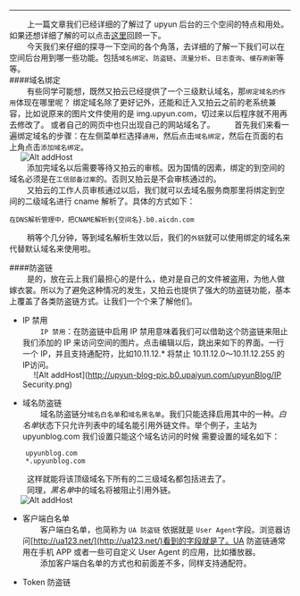 ----------

&nbsp;&nbsp;&nbsp;&nbsp;&nbsp;&nbsp;&nbsp;&nbsp;上一篇文章我们已经详细的了解过了 upyun 后台的三个空间的特点和用处。如果还想详细了解的可以点击[这里](http://blog.segmentfault.com/yunshu_blog/1190000000461736)回顾一下。    
&nbsp;&nbsp;&nbsp;&nbsp;&nbsp;&nbsp;&nbsp;&nbsp;今天我们来仔细的探寻一下空间的各个角落，去详细的了解一下我们可以在空间后台用到哪一些功能。包括```域名绑定```、```防盗链```、```流量分析```、```日志查询```、```缓存刷新```等等。    
####域名绑定    
&nbsp;&nbsp;&nbsp;&nbsp;&nbsp;&nbsp;&nbsp;&nbsp;有些同学可能想，既然又拍云已经提供了一个三级默认域名，那```绑定域名的作用```体现在哪里呢？ 绑定域名除了更好记外，还能和迁入又拍云之前的老系统兼容，比如说原来的图片文件使用的是 img.upyun.com，切过来以后程序就不用再去修改了。 或者自己的网页中也只出现自己的网站域名了。
&nbsp;&nbsp;&nbsp;&nbsp;&nbsp;&nbsp;&nbsp;&nbsp;首先我们来看一遍绑定域名的步骤：在左侧菜单栏选择```通用```，然后点击```域名绑定```，然后在页面的右上角点击```添加域名绑定```。    
&nbsp;&nbsp;&nbsp;&nbsp;&nbsp;![Alt addHost](http://upyun-blog-pic.b0.upaiyun.com/upyunBlog/addHost.png)    
&nbsp;&nbsp;&nbsp;&nbsp;&nbsp;&nbsp;&nbsp;&nbsp;添加完域名以后需要等待又拍云的审核。因为国情的因素，绑定的到空间的域名必须是在```工信部备过案```的。否则又拍云是不会审核通过的。    
&nbsp;&nbsp;&nbsp;&nbsp;&nbsp;&nbsp;&nbsp;&nbsp;又拍云的工作人员审核通过以后，我们就可以去域名服务商那里将绑定到空间的二级域名进行 cname 解析了。具体的方式如下：    

    在DNS解析管理中，把CNAME解析到{空间名}.b0.aicdn.com
    

&nbsp;&nbsp;&nbsp;&nbsp;&nbsp;&nbsp;&nbsp;&nbsp;稍等个几分钟，等到域名解析生效以后，我们的```外链```就可以使用绑定的域名来代替默认域名来使用啦。    

####防盗链    
&nbsp;&nbsp;&nbsp;&nbsp;&nbsp;&nbsp;&nbsp;&nbsp;是的，放在云上我们最担心的是什么，绝对是自己的文件被盗用，为他人做嫁衣裳。所以为了避免这种情况的发生，又拍云也提供了强大的防盗链功能，基本上覆盖了各类防盗链方式。让我们一个个来了解他们。    

+ IP 禁用    
&nbsp;&nbsp;&nbsp;&nbsp;&nbsp;&nbsp;&nbsp;&nbsp;```IP 禁用```：在防盗链中启用 IP 禁用意味着我们可以借助这个防盗链来阻止我们添加的 IP 来访问空间的图片。点击编辑以后，跳出来如下的界面。一行一个 IP，并且支持通配符，比如10.11.12.* 将禁止 10.11.12.0～10.11.12.255 的IP访问。    
&nbsp;&nbsp;&nbsp;&nbsp;&nbsp;![Alt addHost](http://upyun-blog-pic.b0.upaiyun.com/upyunBlog/IP Security.png)    

+ 域名防盗链    
&nbsp;&nbsp;&nbsp;&nbsp;&nbsp;&nbsp;&nbsp;&nbsp;域名防盗链分```域名白名单```和```域名黑名单```。我们只能选择启用其中的一种。*白名单*状态下只允许列表中的域名能引用外链文件。举个例子，主站为 upyunblog.com 我们设置只能这个域名访问的时候 需要设置的域名如下：    
    

```    
    upyunblog.com    
    *.upyunblog.com
```
&nbsp;&nbsp;&nbsp;&nbsp;&nbsp;&nbsp;&nbsp;&nbsp;这样就能将该顶级域名下所有的二三级域名都包括进去了。    
&nbsp;&nbsp;&nbsp;&nbsp;&nbsp;&nbsp;&nbsp;&nbsp;同理，*黑名单*中的域名将被阻止引用外链。    
&nbsp;&nbsp;&nbsp;&nbsp;&nbsp;![Alt addHost](http://upyun-blog-pic.b0.upaiyun.com/upyunBlog/hostList.png)    

+ 客户端白名单    
&nbsp;&nbsp;&nbsp;&nbsp;&nbsp;&nbsp;&nbsp;&nbsp;客户端白名单，也简称为 ```UA 防盗链``` 依据就是 ```User Agent```字段。浏览器访问[http://ua123.net/](http://ua123.net/)看到的字段就是了。UA 防盗链通常用在手机 APP 或者一些可自定义 User Agent 的应用，比如播放器。    
&nbsp;&nbsp;&nbsp;&nbsp;&nbsp;&nbsp;&nbsp;&nbsp;添加客户端白名单的方式也和前面差不多，同样支持通配符。    

+ Token 防盗链    

